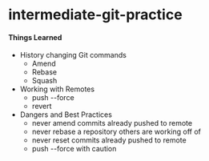# intermediate-git-practice

#### Things Learned
* History changing Git commands
  * Amend
  * Rebase
  * Squash
* Working with Remotes
  * push --force
  * revert
* Dangers and Best Practices
  * never amend commits already pushed to remote
  * never rebase a repository others are working off of
  * never reset commits already pushed to remote
  * push --force with caution
